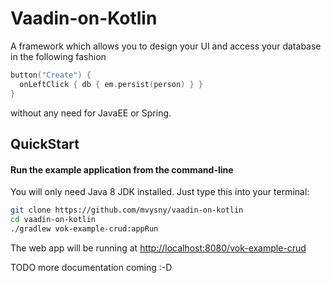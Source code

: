 # Vaadin-on-Kotlin

A framework which allows you to design your UI and access your database in the following fashion
```kotlin
button("Create") {
  onLeftClick { db { em.persist(person) } }
}
```
without any need for JavaEE or Spring.

## QuickStart

#### Run the example application from the command-line

You will only need Java 8 JDK installed. Just type this into your terminal:

```bash
git clone https://github.com/mvysny/vaadin-on-kotlin
cd vaadin-on-kotlin
./gradlew vok-example-crud:appRun
```

The web app will be running at [http://localhost:8080/vok-example-crud](http://localhost:8080/vok-example-crud)

TODO more documentation coming :-D
